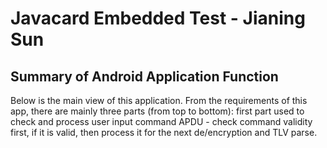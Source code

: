 # Javacard Embedded Test - Jianing Sun
## Summary of Android Application Function
Below is the main view of this application. From the requirements of this app, there are mainly
three parts (from top to bottom): first part used to check and process user input command APDU - 
check command validity first, if it is valid, then process it for the next de/encryption and TLV
parse.
